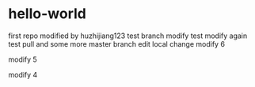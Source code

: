 # hello-world
first repo
modified by huzhijiang123
test branch modify
test modify again
test pull and some more
master branch edit
local change
modify 6



modify 5

modify 4
